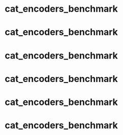 # cat_encoders_benchmark
# cat_encoders_benchmark
# cat_encoders_benchmark
# cat_encoders_benchmark
# cat_encoders_benchmark
# cat_encoders_benchmark
